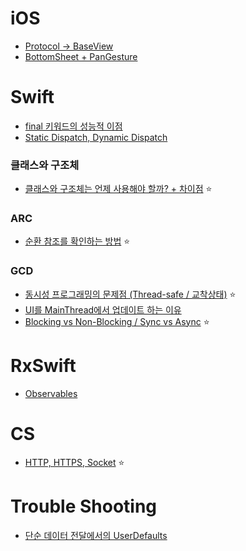 # iOS
 - [Protocol -> BaseView](https://github.com/seungchan2/TIL/issues/6) 
 - [BottomSheet + PanGesture](https://github.com/seungchan2/TIL/issues/8) 

# Swift
- [final 키워드의 성능적 이점](https://github.com/seungchan2/TIL/issues/14) 
- [Static Dispatch, Dynamic Dispatch](https://github.com/seungchan2/TIL/issues/15) 

### 클래스와 구조체
- [클래스와 구조체는 언제 사용해야 할까? + 차이점](https://github.com/seungchan2/TIL/issues/2) ⭐️

### ARC
- [순환 참조를 확인하는 방법](https://github.com/seungchan2/TIL/issues/7) ⭐️

### GCD
- [동시성 프로그래밍의 문제점 (Thread-safe / 교착상태)](https://github.com/seungchan2/TIL/issues/10) ⭐️
- [UI를 MainThread에서 업데이트 하는 이유](https://github.com/seungchan2/TIL/issues/11)
- [Blocking vs Non-Blocking / Sync vs Async](https://github.com/seungchan2/TIL/issues/4) ⭐️

# RxSwift
- [Observables](https://github.com/seungchan2/TIL/issues/16)
# CS
- [HTTP, HTTPS, Socket](https://github.com/seungchan2/TIL/issues/5) ⭐️

# Trouble Shooting

- [단순 데이터 전달에서의 UserDefaults](https://github.com/seungchan2/TIL/issues/1) 
